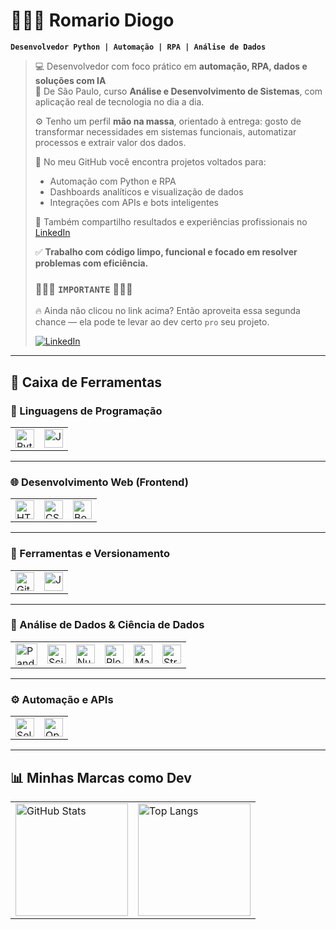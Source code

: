# 👨🏽‍💻 Romario Diogo

**`Desenvolvedor Python | Automação | RPA | Análise de Dados`**

> 💻 Desenvolvedor com foco prático em **automação, RPA, dados e soluções com IA**  
> 📍 De São Paulo, curso **Análise e Desenvolvimento de Sistemas**, com aplicação real de tecnologia no dia a dia.
> 
> ⚙️ Tenho um perfil **mão na massa**, orientado à entrega: gosto de transformar necessidades em sistemas funcionais, automatizar processos e extrair valor dos dados.
> 
> 🚀 No meu GitHub você encontra projetos voltados para:
> - Automação com Python e RPA
> - Dashboards analíticos e visualização de dados
> - Integrações com APIs e bots inteligentes
>
> 🔗 Também compartilho resultados e experiências profissionais no [LinkedIn](https://www.linkedin.com/in/2606roma/)
>
> ✅ **Trabalho com código limpo, funcional e focado em resolver problemas com eficiência.**
> 
> ### 🚨🚨🚨 `IMPORTANTE` 🚨🚨🚨
>
>🔥 Ainda não clicou no link acima? Então aproveita essa segunda chance — ela pode te levar ao dev certo `pro` seu projeto.
>
>
> [![LinkedIn](https://img.shields.io/badge/-LinkedIn-0077B5?style=flat-square&logo=linkedin&logoColor=white)](https://www.linkedin.com/in/2606roma/)



---

## 🤖 Caixa de Ferramentas

### 🐍 Linguagens de Programação

<table>
  <tr>
    <td><img src="https://cdn.jsdelivr.net/gh/devicons/devicon@latest/icons/python/python-original.svg" title="Python" width="30px"/></td>
    <td><img src="https://cdn.jsdelivr.net/gh/devicons/devicon@latest/icons/javascript/javascript-original.svg" title="JavaScript" width="30px"/></td>
  </tr>
</table>

---

### 🌐 Desenvolvimento Web (Frontend)

<table>
  <tr>
    <td><img src="https://cdn.jsdelivr.net/gh/devicons/devicon@latest/icons/html5/html5-original.svg" title="HTML" width="30px"/></td>
    <td><img src="https://cdn.jsdelivr.net/gh/devicons/devicon@latest/icons/css3/css3-original.svg" title="CSS" width="30px"/></td>
    <td><img src="https://cdn.jsdelivr.net/gh/devicons/devicon@latest/icons/bootstrap/bootstrap-original-wordmark.svg" title="Bootstrap" width="30px"/></td>
  </tr>
</table>

---

### 🧰 Ferramentas e Versionamento

<table>
  <tr>
    <td><img src="https://cdn.jsdelivr.net/gh/devicons/devicon@latest/icons/git/git-original.svg" title="Git" width="30px"/></td>
    <td><img src="https://cdn.jsdelivr.net/gh/devicons/devicon@latest/icons/jupyter/jupyter-original-wordmark.svg" title="Jupyter Notebook" width="30px"/></td>
  </tr>
</table>

---

### 🧪 Análise de Dados & Ciência de Dados

<table>
  <tr>
    <td><img src="https://cdn.jsdelivr.net/gh/devicons/devicon@latest/icons/pandas/pandas-original-wordmark.svg" title="Pandas" width="35px"/></td>
    <td><img src="https://cdn.jsdelivr.net/gh/devicons/devicon@latest/icons/scikitlearn/scikitlearn-original.svg" title="Scikit-learn" width="30px"/></td>
    <td><img src="https://cdn.jsdelivr.net/gh/devicons/devicon@latest/icons/numpy/numpy-original.svg" title="NumPy" width="30px"/></td>
    <td><img src="https://cdn.jsdelivr.net/gh/devicons/devicon@latest/icons/plotly/plotly-original.svg" title="Plotly" width="30px"/></td>
    <td><img src="https://cdn.jsdelivr.net/gh/devicons/devicon@latest/icons/matplotlib/matplotlib-original.svg" title="Matplotlib" width="30px"/></td>
    <td><img src="https://cdn.jsdelivr.net/gh/devicons/devicon@latest/icons/streamlit/streamlit-original.svg" title="Streamlit" width="30px"/></td>
  </tr>
</table>

---

### ⚙️ Automação e APIs

<table>
  <tr>
    <td><img src="https://cdn.jsdelivr.net/gh/devicons/devicon@latest/icons/selenium/selenium-original.svg" title="Selenium" width="30px"/></td>
    <td><img src="https://cdn.jsdelivr.net/gh/devicons/devicon@latest/icons/openapi/openapi-original.svg" title="OpenAPI" width="30px"/></td>
  </tr>
</table>

---

## 📊 Minhas Marcas como Dev

<table>
  <tr>
    <td>
      <img 
        alt="GitHub Stats" 
        height="180em" 
        src="https://github-readme-stats.vercel.app/api?username=Romario-diogo&show_icons=true&theme=tokyonight&include_all_commits=true&locale=pt-br" 
      />
    </td>
    <td>
      <img 
        alt="Top Langs" 
        height="180em" 
        src="https://github-readme-stats.vercel.app/api/top-langs/?username=Romario-diogo&theme=tokyonight&layout=compact&custom_title=Tecnologias&langs_count=9" 
      />
    </td>
  </tr>
</table>
